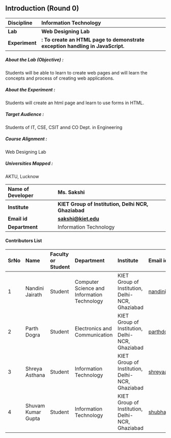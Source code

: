 ## Introduction (Round 0)



<b>Discipline | <b>Information Technology
:--|:--|
<b> Lab | <b> Web Designing Lab
<b> Experiment|     <b> : To create an HTML page to demonstrate exception handling in JavaScript.
<h5> About the Lab (Objective) : </h5>

Students will be able to learn to create web pages and will learn the concepts and process of creating web applications.

<h5> About the Experiment : </h5>

Students will create an html page and learn to use forms in HTML.

<h5> Target Audience : </h5>

Students of IT, CSE, CSIT annd CO Dept. in Engineering

<h5> Course Alignment : </h5>

Web Designing Lab

<h5> Universities Mapped : </h5>

AKTU, Lucknow

<b>Name of Developer | <b> Ms. Sakshi
:--|:--|
<b> Institute | <b> KIET Group of Institution, Delhi NCR, Ghaziabad
<b> Email id|     <b> sakshi@kiet.edu
<b> Department | Information Technology



#### Contributors List

SrNo | Name | Faculty or Student | Department| Institute | Email id
:--|:--|:--|:--|:--|:--|
1 | Nandini Jairath | Student | Computer Science and Information Technology | KIET Group of Institution, Delhi-NCR, Ghaziabad | nandinijairath@gmail.com
2 | Parth Dogra | Student | Electronics and Communication | KIET Group of Institution, Delhi-NCR, Ghaziabad | parthdogra1@gmail.com
3 | Shreya Asthana | Student | Information Technology | KIET Group of Institution, Delhi-NCR, Ghaziabad | shreyaasthana983@gmail.com
4 | Shuvam Kumar Gupta | Student | Information Technology | KIET Group of Institution, Delhi-NCR, Ghaziabad | shubhamguptakmr@gmail.com



<br>
